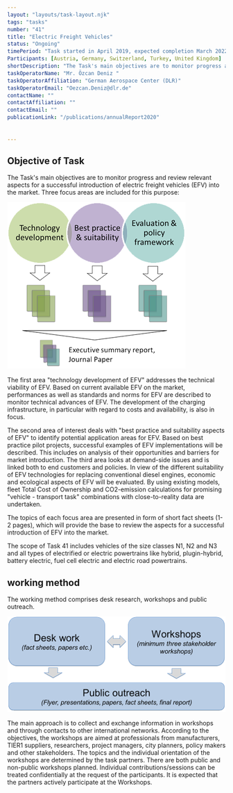 ```yaml
---
layout: "layouts/task-layout.njk"
tags: "tasks"
number: "41"
title: "Electric Freight Vehicles"
status: "Ongoing"
timePeriod: "Task started in April 2019, expected completion March 2022"
Participants: [Austria, Germany, Switzerland, Turkey, United Kingdom]
shortDescription: "The Task's main objectives are to monitor progress and review relevant aspects for a successful introduction of electric freight vehicles (EFV) into the market. "
taskOperatorName: "Mr. Özcan Deniz "
taskOperatorAffiliation: "German Aerospace Center (DLR)"
taskOperatorEmail: "Oezcan.Deniz@dlr.de"
contactName: ""
contactAffiliation: ""
contactEmail: ""
publicationLink: "/publications/annualReport2020"


---
```


## Objective of Task
The Task's main objectives are to monitor progress and review relevant aspects for a successful introduction of electric freight vehicles (EFV) into the market. Three focus areas are included for this purpose: 

![Focus areas of task 41](/assets/images/task41_figure_one.png)

The first area "technology development of EFV" addresses the technical viability of EFV. Based on current available EFV on the market, performances as well as standards and norms for EFV are described to monitor technical advances of EFV. The development of the charging infrastructure, in particular with regard to costs and availability, is also in focus. 

The second area of interest deals with "best practice and suitability aspects of EFV" to identify potential application areas for EFV. Based on best practice pilot projects, successful examples of EFV implementations will be described. This includes on analysis of their opportunities and barriers for market introduction. The third area looks at demand-side issues and is linked both to end customers and policies. In view of the different suitability of EFV technologies for replacing conventional diesel engines, economic and ecological aspects of EFV will be evaluated. By using existing models, fleet Total Cost of Ownership and CO2-emission calculations for promising "vehicle - transport task" combinations with close-to-reality data are undertaken. 

The topics of each focus area are presented in form of short fact sheets (1-2 pages), which will provide the base to review the aspects for a successful introduction of EFV into the market. 

The scope of Task 41 includes vehicles of the size classes N1, N2 and N3 and all types of electrified or electric powertrains like hybrid, plugin-hybrid, battery electric, fuel cell electric and electric road powertrains. 

## working method
The working method comprises desk research, workshops and public outreach. 

![Focus areas of task 41](/assets/images/task41_figure_two.png)

The main approach is to collect and exchange information in workshops and through contacts to other international networks. According to the objectives, the workshops are aimed at professionals from manufacturers, TIER1 suppliers, researchers, project managers, city planners, policy makers and other stakeholders. The topics and the individual orientation of the workshops are determined by the task partners. There are both public and non-public workshops planned. Individual contributions/sessions can be treated confidentially at the request of the participants. It is expected that the partners actively participate at the Workshops. 